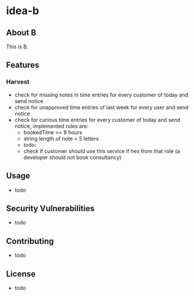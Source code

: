 # idea-b

## About B

This is B.

## Features

### Harvest

- check for missing notes in time entries for every customer of today and send notice
- check for unapproved time entries of last week for every user and send notice
- check for curious time entries for every customer of today and send notice, implemented rules are: 
  - bookedTime >= 8 hours
  - string length of note < 5 letters
  - todo:
  - check if customer should use this service if hes from that role (a developer should not book consultancy)

## Usage

- todo

## Security Vulnerabilities

- todo

## Contributing

- todo

## License

- todo